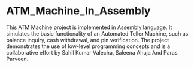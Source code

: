 # ATM_Machine_In_Assembly
This ATM Machine project is implemented in Assembly language. It simulates the basic functionality of an Automated Teller Machine, such as balance inquiry, cash withdrawal, and pin verification. The project demonstrates the use of low-level programming concepts and is a collaborative effort by Sahil Kumar Valecha, Saleena Ahuja And Paras Parveen.
